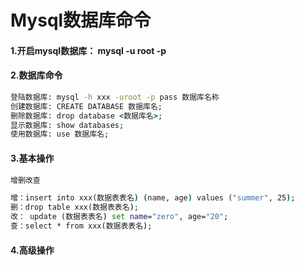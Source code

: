 # Mysql数据库命令

#### 1.开启mysql数据库： mysql -u root -p

#### 2.数据库命令

```cmd
登陆数据库: mysql -h xxx -uroot -p pass 数据库名称
创建数据库: CREATE DATABASE 数据库名;
删除数据库: drop database <数据库名>;
显示数据库: show databases;
使用数据库: use 数据库名;
```

#### 3.基本操作

```cmd
增删改查

增：insert into xxx(数据表表名) (name, age) values ("summer", 25);
删：drop table xxx(数据表表名);
改： update (数据表表名) set name="zero", age="20";
查：select * from xxx(数据表表名);
```

#### 4.高级操作